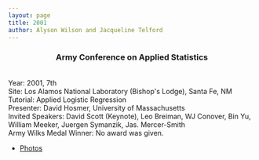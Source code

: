 ```yaml
---
layout: page
title: 2001
author: Alyson Wilson and Jacqueline Telford
---
```

<div align="center"><h3>Army Conference on Applied Statistics</h3></div>

<br>
Year: 2001, 7th<br>
Site: Los Alamos National Laboratory (Bishop's Lodge), Santa Fe, NM<br>
Tutorial: Applied Logistic Regression<br>
Presenter: David Hosmer, University of Massachusetts<br>
Invited Speakers: David Scott (Keynote), Leo Breiman, WJ Conover, Bin
Yu,
William Meeker, Juergen Symanzik, Jas. Mercer-Smith<br>
Army Wilks Medal Winner: No award was given.</p>

- [Photos](https://alysongwilson.github.io/ACAS/DOE6/2001.pdf)
